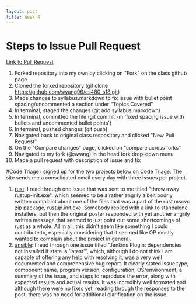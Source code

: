 ```yaml
---
layout: post
title: Week 4
---
```


# Steps to Issue Pull Request 

[Link to Pull Request](https://github.com/joannakl/cs480_s18/pull/64)

1. Forked repository into my own by clicking on "Fork" on the class github page
2. Cloned the forked repository (git clone https://github.com/swang96/cs480_s18.git) 
3. Made changes to syllabus.markdown to fix issue with bullet point spacing/uncommented a section under "Topics Covered"
4. In terminal, staged the changes (git add syllabus.markdown)
5. In terminal, committed the file (git commit -m 'fixed spacing issue with bullets and uncommented bullet points')
6. In terminal, pushed changes (git push)
7. Navigated back to original class respository and clicked "New Pull Request"
8. On the "Compare changes" page, clicked on "compare across forks"
9. Navigated to my fork (@swang) in the head fork drop-down menu
10. Made a pull request with description of issue and fix


#Code Triage
I signed up for the two projects below on Code Triage. The site sends me a consolidated email every day with three issues per project. 

1. [rust](https://github.com/rust-lang/rust): I read through one issue that was sent to me titled "throw away rustup-init.exe", which seemed to be a rather angrily albeit poorly written complaint about one of the files that was a part of the rust mscvc zip package, rustup.init.exe. Somebody replied with a link to standalone installers, but then the original poster responded with yet another angrily written message that seemed to just point out some  shortcomings of rust as a whole. All in all, this didn't seem like something I could contribute to, especially considering that it seemed like OP mostly wanted to complain about the project in general.   
2. [ansible]((https://github.com/ansible/ansible)): I read through one issue titled "Jenkins Plugin: dependencies not installed if state is 'latest'", which, although I do not think I am capable of offering any help with resolving it, was a very well documented and comprehensive bug report. It clearly stated issue type, component name, program version, configuration, OS/environment, a summary of the issue, and steps to reproduce the error, along with expected results and actual results. It was incredibly well formated and although there were no fixes yet, reading through the responses to the post, there was no need for additional clarification on the issue. 